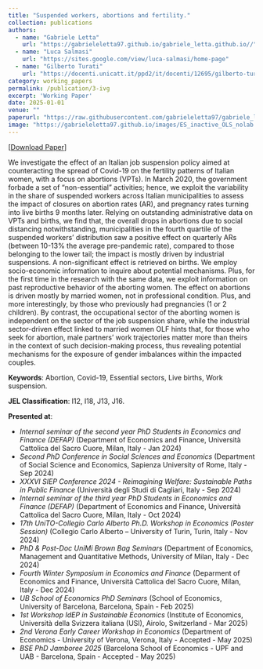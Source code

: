 ```yaml
---
title: "Suspended workers, abortions and fertility."
collection: publications
authors:
  - name: "Gabriele Letta"
    url: "https://gabrieleletta97.github.io/gabriele_letta.github.io//"
  - name: "Luca Salmasi"
    url: "https://sites.google.com/view/luca-salmasi/home-page"
  - name: "Gilberto Turati"
    url: "https://docenti.unicatt.it/ppd2/it/docenti/12695/gilberto-turati/profilo"
category: working_papers
permalink: /publication/3-ivg
excerpt: 'Working Paper'
date: 2025-01-01
venue: ""
paperurl: "https://raw.githubusercontent.com/gabrieleletta97/gabriele_letta.github.io/master/files/WP_IVG_Letta_Salmasi_Turati_new.pdf"
image: "https://gabrieleletta97.github.io/images/ES_inactive_OLS_nolab.png"  # Path to your image
---
```


[[Download Paper](https://raw.githubusercontent.com/gabrieleletta97/gabriele_letta.github.io/master/files/WP_IVG_Letta_Salmasi_Turati_new.pdf)]


We investigate the effect of an Italian job suspension policy aimed at counteracting the spread of Covid-19 on the fertility patterns of Italian women, with a focus on abortions (VPTs). In March 2020, the government forbade a set of “non-essential” activities; hence, we exploit the variability in the share of suspended workers across Italian municipalities to assess the impact of closures on abortion rates (AR), and pregnancy rates turning into live births 9 months later. Relying on outstanding administrative data on VPTs and births, we find that, the overall drops in abortions due to social distancing notwithstanding, municipalities in the fourth quartile of the suspended workers’ distribution saw a positive effect on quarterly ARs (between 10-13% the average pre-pandemic rate), compared to those belonging to the lower tail; the impact is mostly driven by industrial suspensions. A non-significant effect is retrieved on births. We employ socio-economic information to inquire about potential mechanisms. Plus, for the first time in the research with the same data, we exploit information on past reproductive behavior of the aborting women. The effect on abortions is driven mostly by married women, not in professional condition. Plus, and more interestingly, by those who previously had pregnancies (1 or 2 children). By contrast, the occupational sector of the aborting women is independent on the sector of the job suspension share, while the industrial sector-driven effect linked to married women OLF hints that, for those who seek for abortion, male partners’ work trajectories matter more than theirs in the context of such decision-making process, thus revealing potential mechanisms for the exposure of gender imbalances within the impacted couples. 

**Keywords**: Abortion, Covid-19, Essential sectors, Live births, Work suspension.

**JEL Classification**: I12, I18, J13, J16.

**Presented at**: 
* *Internal seminar of the second year PhD Students in Economics and Finance (DEFAP)* (Department of Economics and Finance, Università Cattolica del Sacro Cuore, Milan, Italy - Jan 2024)
* *Second PhD Conference in Social Sciences and Economics* (Department of Social Science and Economics, Sapienza University of Rome, Italy - Sep 2024)
* *XXXVI SIEP Conference 2024 - Reimagining Welfare: Sustainable Paths in Public Finance* (Università degli Studi di Cagliari, Italy - Sep 2024)
* *Internal seminar of the third year PhD Students in Economics and Finance (DEFAP)* (Department of Economics and Finance, Università Cattolica del Sacro Cuore, Milan, Italy - Oct 2024)
* *17th UniTO-Collegio Carlo Alberto Ph.D. Workshop in Economics (Poster Session)* (Collegio Carlo Alberto – University of Turin, Turin, Italy - Nov 2024)
* *PhD & Post-Doc UniMi Brown Bag Seminars* (Department of Economics, Management and Quantitative Methods, University of Milan, Italy - Dec 2024)
* *Fourth Winter Symposium in Economics and Finance* (Deparment of Economics and Finance, Università Cattolica del Sacro Cuore, Milan, Italy - Dec 2024)
* *UB School of Economics PhD Seminars* (School of Economics, University of Barcelona, Barcelona, Spain - Feb 2025)
* *1st Workshop IdEP in Sustainable Economics* (Institute of Economics, Università della Svizzera italiana (USI), Airolo, Switzerland - Mar 2025)
* *2nd Verona Early Career Workshop in Economics* (Department of Economics - University of Verona, Verona, Italy - Accepted - May 2025)
* *BSE PhD Jamboree 2025* (Barcelona School of Economics - UPF and UAB - Barcelona, Spain - Accepted - May 2025)
